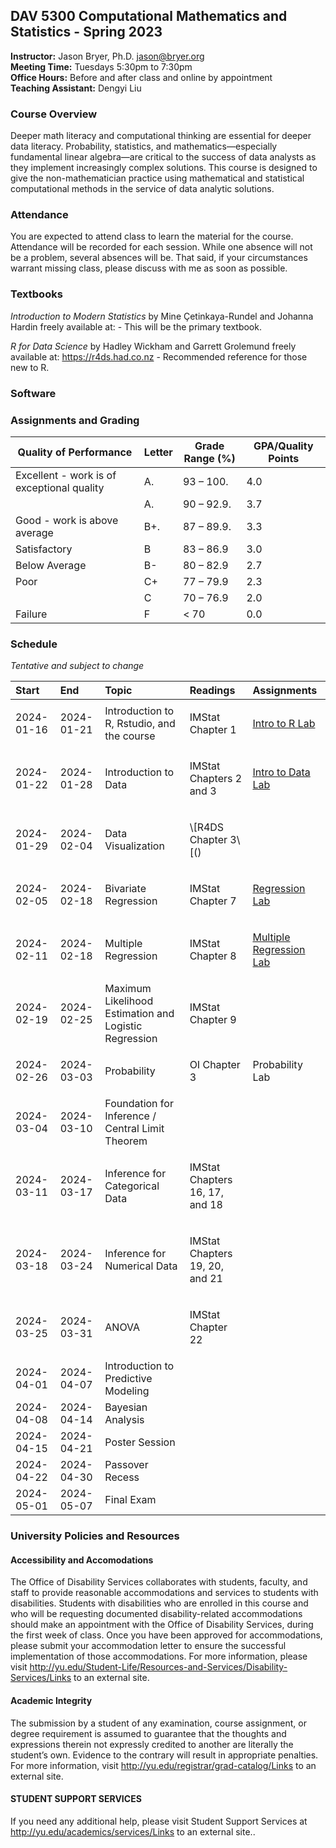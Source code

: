 
## DAV 5300 Computational Mathematics and Statistics - Spring 2023

**Instructor:** Jason Bryer, Ph.D. <jason@bryer.org>  
**Meeting Time:** Tuesdays 5:30pm to 7:30pm  
**Office Hours:** Before and after class and online by appointment  
**Teaching Assistant:** Dengyi Liu

### Course Overview

Deeper math literacy and computational thinking are essential for deeper
data literacy. Probability, statistics, and mathematics—especially
fundamental linear algebra—are critical to the success of data analysts
as they implement increasingly complex solutions. This course is
designed to give the non-mathematician practice using mathematical and
statistical computational methods in the service of data analytic
solutions.

### Attendance

You are expected to attend class to learn the material for the course.
Attendance will be recorded for each session. While one absence will not
be a problem, several absences will be. That said, if your circumstances
warrant missing class, please discuss with me as soon as possible.

### Textbooks

*Introduction to Modern Statistics* by Mine Çetinkaya-Rundel and Johanna
Hardin freely available at: - This will be the primary textbook.

*R for Data Science* by Hadley Wickham and Garrett Grolemund freely
available at: <https://r4ds.had.co.nz> - Recommended reference for those
new to R.

### Software

### Assignments and Grading

| Quality of Performance                     | Letter | Grade Range (%) | GPA/Quality Points |
|--------------------------------------------|--------|-----------------|--------------------|
| Excellent - work is of exceptional quality | A.     | 93 – 100.       | 4.0                |
|                                            | A.     | 90 – 92.9.      | 3.7                |
| Good - work is above average               | B+.    | 87 – 89.9.      | 3.3                |
| Satisfactory                               | B      | 83 – 86.9       | 3.0                |
| Below Average                              | B-     | 80 – 82.9       | 2.7                |
| Poor                                       | C+     | 77 – 79.9       | 2.3                |
|                                            | C      | 70 – 76.9       | 2.0                |
| Failure                                    | F      | \< 70           | 0.0                |

### Schedule

*Tentative and subject to change*

<table>
<thead>
<tr>
<th style="text-align:left;">
Start
</th>
<th style="text-align:left;">
End
</th>
<th style="text-align:left;">
Topic
</th>
<th style="text-align:left;">
Readings
</th>
<th style="text-align:left;">
Assignments
</th>
</tr>
</thead>
<tbody>
<tr>
<td style="text-align:left;">
2024-01-16
</td>
<td style="text-align:left;">
2024-01-21
</td>
<td style="text-align:left;">
Introduction to R, Rstudio, and the course
</td>
<td style="text-align:left;">
<p>
IMStat Chapter 1
</p>
</td>
<td style="text-align:left;">
<p>
<a href="https://github.com/jbryer/DAV5300-2024-Spring/raw/master/labs/01_intro_to_r.zip">Intro
to R Lab</a>
</p>
</td>
</tr>
<tr>
<td style="text-align:left;">
2024-01-22
</td>
<td style="text-align:left;">
2024-01-28
</td>
<td style="text-align:left;">
Introduction to Data
</td>
<td style="text-align:left;">
<p>
IMStat Chapters 2 and 3
</p>
</td>
<td style="text-align:left;">
<p>
<a href="https://github.com/jbryer/DAV5300-2024-Spring/raw/master/labs/02_intro_to_data.zip">Intro
to Data Lab</a>
</p>
</td>
</tr>
<tr>
<td style="text-align:left;">
2024-01-29
</td>
<td style="text-align:left;">
2024-02-04
</td>
<td style="text-align:left;">
Data Visualization
</td>
<td style="text-align:left;">
<p>
\[R4DS Chapter 3\[(<https://r4ds.had.co.nz/data-visualisation.html>)
</p>
</td>
<td style="text-align:left;">
</td>
</tr>
<tr>
<td style="text-align:left;">
2024-02-05
</td>
<td style="text-align:left;">
2024-02-18
</td>
<td style="text-align:left;">
Bivariate Regression
</td>
<td style="text-align:left;">
<p>
IMStat Chapter 7
</p>
</td>
<td style="text-align:left;">
<p>
<a href="https://github.com/jbryer/DAV5300-2024-Spring/raw/master/labs/08_simple_regression.zip">Regression
Lab</a>
</p>
</td>
</tr>
<tr>
<td style="text-align:left;">
2024-02-11
</td>
<td style="text-align:left;">
2024-02-18
</td>
<td style="text-align:left;">
Multiple Regression
</td>
<td style="text-align:left;">
<p>
IMStat Chapter 8
</p>
</td>
<td style="text-align:left;">
<p>
<a href="https://github.com/jbryer/DAV5300-2024-Spring/raw/master/labs/09_multiple_regression.zip">Multiple
Regression Lab</a>
</p>
</td>
</tr>
<tr>
<td style="text-align:left;">
2024-02-19
</td>
<td style="text-align:left;">
2024-02-25
</td>
<td style="text-align:left;">
Maximum Likelihood Estimation and Logistic Regression
</td>
<td style="text-align:left;">
<p>
IMStat Chapter 9
</p>
</td>
<td style="text-align:left;">
</td>
</tr>
<tr>
<td style="text-align:left;">
2024-02-26
</td>
<td style="text-align:left;">
2024-03-03
</td>
<td style="text-align:left;">
Probability
</td>
<td style="text-align:left;">
<p>
OI Chapter 3
</p>
</td>
<td style="text-align:left;">
<p>
Probability Lab
</p>
</td>
</tr>
<tr>
<td style="text-align:left;">
2024-03-04
</td>
<td style="text-align:left;">
2024-03-10
</td>
<td style="text-align:left;">
Foundation for Inference / Central Limit Theorem
</td>
<td style="text-align:left;">
</td>
<td style="text-align:left;">
</td>
</tr>
<tr>
<td style="text-align:left;">
2024-03-11
</td>
<td style="text-align:left;">
2024-03-17
</td>
<td style="text-align:left;">
Inference for Categorical Data
</td>
<td style="text-align:left;">
<p>
IMStat Chapters 16, 17, and 18
</p>
</td>
<td style="text-align:left;">
</td>
</tr>
<tr>
<td style="text-align:left;">
2024-03-18
</td>
<td style="text-align:left;">
2024-03-24
</td>
<td style="text-align:left;">
Inference for Numerical Data
</td>
<td style="text-align:left;">
<p>
IMStat Chapters 19, 20, and 21
</p>
</td>
<td style="text-align:left;">
</td>
</tr>
<tr>
<td style="text-align:left;">
2024-03-25
</td>
<td style="text-align:left;">
2024-03-31
</td>
<td style="text-align:left;">
ANOVA
</td>
<td style="text-align:left;">
<p>
IMStat Chapter 22
</p>
</td>
<td style="text-align:left;">
</td>
</tr>
<tr>
<td style="text-align:left;">
2024-04-01
</td>
<td style="text-align:left;">
2024-04-07
</td>
<td style="text-align:left;">
Introduction to Predictive Modeling
</td>
<td style="text-align:left;">
</td>
<td style="text-align:left;">
</td>
</tr>
<tr>
<td style="text-align:left;">
2024-04-08
</td>
<td style="text-align:left;">
2024-04-14
</td>
<td style="text-align:left;">
Bayesian Analysis
</td>
<td style="text-align:left;">
</td>
<td style="text-align:left;">
</td>
</tr>
<tr>
<td style="text-align:left;">
2024-04-15
</td>
<td style="text-align:left;">
2024-04-21
</td>
<td style="text-align:left;">
Poster Session
</td>
<td style="text-align:left;">
</td>
<td style="text-align:left;">
</td>
</tr>
<tr>
<td style="text-align:left;">
2024-04-22
</td>
<td style="text-align:left;">
2024-04-30
</td>
<td style="text-align:left;">
Passover Recess
</td>
<td style="text-align:left;">
</td>
<td style="text-align:left;">
</td>
</tr>
<tr>
<td style="text-align:left;">
2024-05-01
</td>
<td style="text-align:left;">
2024-05-07
</td>
<td style="text-align:left;">
Final Exam
</td>
<td style="text-align:left;">
</td>
<td style="text-align:left;">
</td>
</tr>
</tbody>
</table>

### University Policies and Resources

#### Accessibility and Accomodations

The Office of Disability Services collaborates with students, faculty,
and staff to provide reasonable accommodations and services to students
with disabilities. Students with disabilities who are enrolled in this
course and who will be requesting documented disability-related
accommodations should make an appointment with the Office of Disability
Services, during the first week of class. Once you have been approved
for accommodations, please submit your accommodation letter to ensure
the successful implementation of those accommodations. For more
information, please visit
<http://yu.edu/Student-Life/Resources-and-Services/Disability-Services/Links>
to an external site.

#### Academic Integrity

The submission by a student of any examination, course assignment, or
degree requirement is assumed to guarantee that the thoughts and
expressions therein not expressly credited to another are literally the
student’s own. Evidence to the contrary will result in appropriate
penalties. For more information, visit
<http://yu.edu/registrar/grad-catalog/Links> to an external site.

#### STUDENT SUPPORT SERVICES

If you need any additional help, please visit Student Support Services
at <http://yu.edu/academics/services/Links> to an external site..
